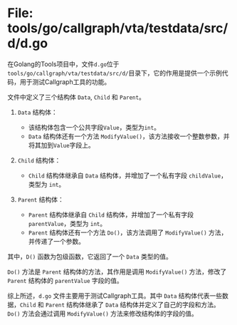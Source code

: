 # File: tools/go/callgraph/vta/testdata/src/d/d.go

在Golang的Tools项目中，文件`d.go`位于`tools/go/callgraph/vta/testdata/src/d/`目录下，它的作用是提供一个示例代码，用于测试Callgraph工具的功能。

文件中定义了三个结构体 `Data`, `Child` 和 `Parent`。

1. `Data` 结构体：
   - 该结构体包含一个公共字段`Value`，类型为`int`。
   - `Data` 结构体还有一个方法 `ModifyValue()`，该方法接收一个整数参数，并将其加到`Value`字段上。

2. `Child` 结构体：
   - `Child` 结构体继承自 `Data` 结构体，并增加了一个私有字段 `childValue`，类型为 `int`。

3. `Parent` 结构体：
   - `Parent` 结构体继承自 `Child` 结构体，并增加了一个私有字段 `parentValue`，类型为 `int`。
   - `Parent` 结构体还有一个方法 `Do()`，该方法调用了 `ModifyValue()` 方法，并传递了一个参数。

其中，`D()` 函数为包级函数，它返回了一个 `Data` 类型的值。

`Do()` 方法是 `Parent` 结构体的方法，其作用是调用 `ModifyValue()` 方法，修改了 `Parent` 结构体的 `parentValue` 字段的值。

综上所述，`d.go` 文件主要用于测试Callgraph工具。其中 `Data` 结构体代表一些数据，`Child` 和 `Parent` 结构体继承了 `Data` 结构体并定义了自己的字段和方法。`Do()` 方法会通过调用 `ModifyValue()` 方法来修改结构体的字段的值。

